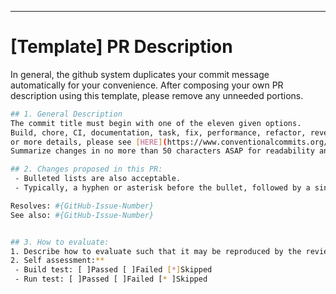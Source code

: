 ---
# [Template] PR Description

In general, the github system duplicates your commit message automatically for your convenience.
After composing your own PR description using this template, please remove any unneeded portions.
```bash
## 1. General Description
The commit title must begin with one of the eleven given options.
Build, chore, CI, documentation, task, fix, performance, refactor, revert, style, and test are some examples. 
or more details, please see [HERE](https://www.conventionalcommits.org/en/v1.0.0/).
Summarize changes in no more than 50 characters ASAP for readability and maintenance.

## 2. Changes proposed in this PR:
 - Bulleted lists are also acceptable. 
 - Typically, a hyphen or asterisk before the bullet, followed by a single space.

Resolves: #{GitHub-Issue-Number}
See also: #{GitHub-Issue-Number}


## 3. How to evaluate:
1. Describe how to evaluate such that it may be reproduced by the reviewer (s).
2. Self assessment:**
 - Build test: [ ]Passed [ ]Failed [*]Skipped
 - Run test: [ ]Passed [ ]Failed [* ]Skipped
```

